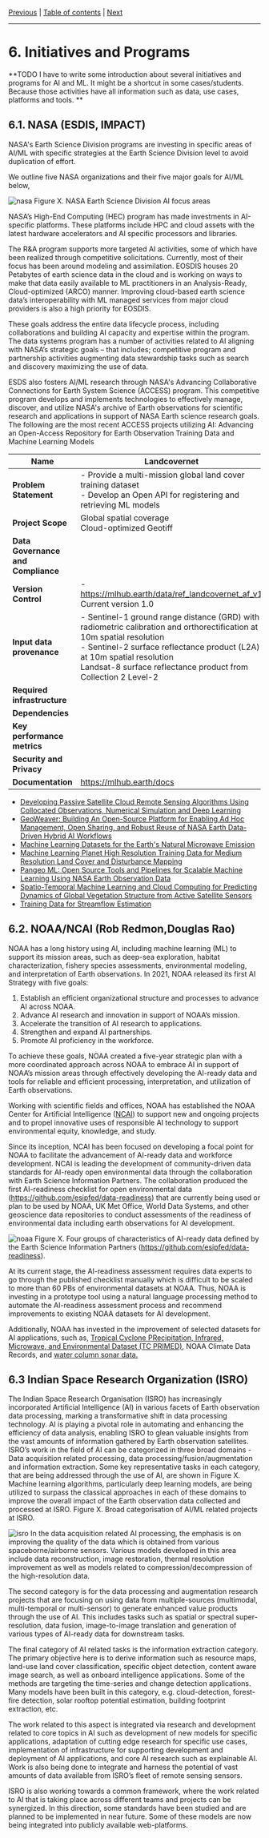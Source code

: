 [Previous](standards.md) | [Table of contents](README.md) | [Next](usage-methods-of-ml-and-ai-for-eo.md)

***
# 6. Initiatives and Programs

**TODO
I have to write some introduction about several initiatives and programs for AI and ML.
It might be a shortcut in some cases/students. Because those activities have all information such as data, use cases, platforms and tools.
**

## 6.1. NASA (ESDIS, IMPACT)
NASA's Earth Science Division programs are investing in specific areas of AI/ML with specific strategies at the Earth Science Division level to avoid duplication of effort.  

We outline five NASA organizations and their five major goals for AI/ML below,

![nasa](figures/nasa-earth-science-division-ai-focus-areas.png)
Figure X. NASA Earth Science Division AI focus areas

NASA’s High-End Computing (HEC) program has made investments in AI-specific platforms. These platforms include HPC and cloud assets with the latest hardware accelerators and AI specific processors and libraries. 

The R&A program supports more targeted AI activities, some of which have been realized  through competitive solicitations. Currently, most of their focus has been around modeling and assimilation. EOSDIS houses 20 Petabytes of earth science data in the cloud and is working on ways to make that data easily available to ML practitioners in an Analysis-Ready, Cloud-optimized (ARCO) manner. Improving cloud-based earth science data’s interoperability with ML managed services from major cloud providers is also a high priority for EOSDIS.

These goals address the entire data lifecycle process, including collaborations and building AI capacity and expertise within the program. The data systems program has a number of activities related to AI aligning with NASA’s strategic goals – that includes;
competitive program and partnership activities
augmenting data stewardship tasks such as search and discovery
maximizing the use of data. 

ESDS also fosters AI/ML research through NASA's Advancing Collaborative Connections for Earth System Science (ACCESS) program. This competitive program develops and implements technologies to effectively manage, discover, and utilize NASA's archive of Earth observations for scientific research and applications in support of NASA Earth science research goals. The following are the most recent ACCESS projects utilizing AI:
Advancing an Open-Access Repository for Earth Observation Training Data and Machine Learning Models

|Name|Landcovernet|
|--|--|
|**Problem Statement**| - Provide a multi-mission global land cover training dataset </br> - Develop an Open API for registering and retrieving ML models |
| **Project Scope** | Global spatial coverage </br> Cloud-optimized Geotiff |
| **Data Governance and Compliance**  | |
| **Version Control** | - https://mlhub.earth/data/ref_landcovernet_af_v1 </br> Current version 1.0 |
| **Input data provenance** | - Sentinel-1 ground range distance (GRD) with radiometric calibration and orthorectification at 10m spatial resolution </br> - Sentinel-2 surface reflectance product (L2A) at 10m spatial resolution </br> Landsat-8 surface reflectance product from Collection 2 Level-2 </br> 
| **Required infrastructure** | |
| **Dependencies** || 
| **Key performance metrics** ||
| **Security and Privacy** ||
| **Documentation** | https://mlhub.earth/docs |

- [Developing Passive Satellite Cloud Remote Sensing Algorithms Using Collocated Observations, Numerical Simulation and Deep Learning](https://www.earthdata.nasa.gov/esds/competitive-programs/access/ml-cloud-properties)
- [GeoWeaver: Building An Open-Source Platform for Enabling Ad Hoc Management, Open Sharing, and Robust Reuse of NASA Earth Data-Driven Hybrid AI Workflows](https://www.earthdata.nasa.gov/esds/competitive-programs/access/geoweaver)
- [Machine Learning Datasets for the Earth's Natural Microwave Emission](https://www.earthdata.nasa.gov/esds/competitive-programs/access/microwave-emission)
- [Machine Learning Planet High Resolution Training Data for Medium Resolution Land Cover and Disturbance Mapping](https://www.earthdata.nasa.gov/esds/competitive-programs/access/ml-planet-data)
- [Pangeo ML: Open Source Tools and Pipelines for Scalable Machine Learning Using NASA Earth Observation Data](https://www.earthdata.nasa.gov/esds/competitive-programs/access/pangeo-ml)
- [Spatio-Temporal Machine Learning and Cloud Computing for Predicting Dynamics of Global Vegetation Structure from Active Satellite Sensors](https://www.earthdata.nasa.gov/esds/competitive-programs/access/ml-vegetation-structure)
- [Training Data for Streamflow Estimation](https://www.earthdata.nasa.gov/esds/competitive-programs/access/streamflow-estimation)

## 6.2. NOAA/NCAI (Rob Redmon,Douglas Rao)
NOAA has a long history using AI, including machine learning (ML) to support its mission areas, such as deep-sea exploration, habitat characterization, fishery species assessments, environmental modeling, and interpretation of Earth observations. In 2021, NOAA released its first AI Strategy with five goals:

1. Establish an efficient organizational structure and processes to advance AI across NOAA.
1. Advance AI research and innovation in support of NOAA’s mission.
1. Accelerate the transition of AI research to applications. 
1. Strengthen and expand AI partnerships. 
1. Promote AI proficiency in the workforce.   

To achieve these goals, NOAA created a five-year strategic plan with a more coordinated approach across NOAA to embrace AI in support of NOAA’s mission areas through effectively developing the AI-ready data and tools for reliable and efficient processing, interpretation, and utilization of Earth observations.

Working with scientific fields and offices, NOAA has established the NOAA Center for Artificial Intelligence ([NCAI](https://www.noaa.gov/ai)) to support new and ongoing projects and to propel innovative uses of responsible AI technology to support environmental equity, knowledge, and study.

Since its inception, NCAI has been focused on developing a focal point for NOAA to facilitate the advancement of AI-ready data and workforce development. NCAI is leading the development of community-driven data standards for AI-ready open environmental data through the collaboration with Earth Science Information Partners. The collaboration produced the first AI-readiness checklist for open environmental data (https://github.com/esipfed/data-readiness) that are currently being used or plan to be used by NOAA, UK Met Office, World Data Systems, and other geoscience data repositories to conduct assessments of the readiness of environmental data including earth observations for AI development. 

![noaa](figures/noaa-four-groups-of-characteristics-of-ai-ready-data-defined-by-the-earth-science-information-partners.png)
Figure X. Four groups of characteristics of AI-ready data defined by the Earth Science Information Partners (https://github.com/esipfed/data-readiness).

At its current stage, the AI-readiness assessment requires data experts to go through the published checklist manually which is difficult to be scaled to more than 60 PBs of environmental datasets at NOAA. Thus, NOAA is investing in a prototype tool using a natural language processing method to automate the AI-readiness assessment process and recommend improvements to existing NOAA datasets for AI development.

Additionally, NOAA has invested in the improvement of selected datasets for AI applications, such as, [Tropical Cyclone PRecipitation, Infrared, Microwave, and Environmental Dataset (TC PRIMED)](https://rammb-data.cira.colostate.edu/tcprimed/), NOAA Climate Data Records, and [water column sonar data.](https://www.ncei.noaa.gov/products/water-column-sonar-data) 

## 6.3 Indian Space Research Organization (ISRO)

The Indian Space Research Organisation (ISRO) has increasingly incorporated Artificial Intelligence (AI) in various facets of Earth observation data processing, marking a transformative shift in data processing technology. AI is playing a pivotal role in automating and enhancing the efficiency of data analysis, enabling ISRO to glean valuable insights from the vast amounts of information gathered by Earth observation satellites. 
ISRO’s work in the field of AI can be categorized in three broad domains - Data acquisition related processing, data processing/fusion/augmentation and information extraction. Some key representative tasks in each category, that are being addressed through the use of AI, are shown in Figure X. Machine learning algorithms, particularly deep learning models, are being utilized to surpass the classical approaches in each of these domains to improve the overall impact of the Earth observation data collected and processed at ISRO.
Figure X. Broad categorisation of AI/ML related projects at ISRO.

![isro](figures/isro-broad-categorisation-of-aiml-related-projects-at-isro.png)
In the data acquisition related AI processing, the emphasis is on improving the quality of the data which is obtained from various spaceborne/airborne sensors.  Various models developed in this area include data reconstruction, image restoration, thermal resolution improvement as well as models related to compression/decompression of the high-resolution data. 

The second category is for the data processing and augmentation research projects that are focusing on using data from multiple-sources (multimodal, multi-temporal or multi-sensor) to generate enhanced value products through the use of AI. This includes tasks such as spatial or spectral super-resolution, data fusion, image-to-image translation and generation of various types of AI-ready data for downstream tasks. 

The final category of AI related tasks is the information extraction category. The primary objective here is to derive information such as resource maps, land-use land cover classification, specific object detection, content aware image search, as well as onboard intelligence applications. Some of the methods are targeting the time-series and change detection applications. Many models have been built in this category, e.g. cloud-detection, forest-fire detection, solar rooftop potential estimation, building footprint extraction, etc. 

The work related to this aspect is integrated via research and development related to core topics in AI such as development of new models for specific applications, adaptation of cutting edge research for specific use cases, implementation of infrastructure for supporting development and deployment of AI applications, and core AI research such as explainable AI. Work is also being done to integrate and harness the potential of vast amounts of data available from ISRO’s fleet of remote sensing sensors. 

ISRO is also working towards a common framework, where the work related to AI that is taking place across different teams and projects can be synergized. In this direction, some standards have been studied and are planned to be implemented in near future. Some of these models are now being integrated into publicly available web-platforms.
